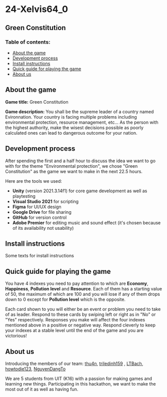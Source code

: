 # 24-Xelvis64_0
## Green Constitution
### Table of contents:
 - [About the game](#about-the-game)
 - [Development process](#development-process)
 - [Install instructions](#install-instructions)
 - [Quick guide for playing the game](#quick-guide-for-playing-the-game)
 - [About us](#about-us)
## About the game
**Game title:** Green Constitution

**Game description:** You shall be the supreme leader of a country named Evironnation. Your country is facing multiple problems including environmental protection, resource management, etc... As the person with the highest authority, make the wisest decisions possible as poorly calculated ones can lead to dangerous outcome for your nation.
## Development process
After spending the first and a half hour to discuss the idea we want to go with for the theme "Environmental protection", we chose "Green Constitution" as the game we want to make in the next 22.5 hours.

Here are the tools we used:
 - **Unity** (version 2021.3.14f1) for core game development as well as playtesting
 - **Visual Studio 2021** for scripting
 - **Figma** for UI/UX design
 - **Google Drive** for file sharing
 - **GitHub** for version control
 - **Adobe Premier** for editing music and sound effect (it's chosen because of its availability not usability)
## Install instructions
Some texts for install instructions
## Quick guide for playing the game
You have 4 indexes you need to pay attention to which are **Economy**, **Happiness**, **Pollution level** and **Resource**. Each of them has a starting value of 50, the maximum of which are 100 and you will lose if any of them  drops down to 0 except for **Pollution level** which is the opposite.

Each card shown to you will either be an event or problem you need to take of as leader. Respond to these cards by swiping left or right as in "No" or "Yes" respectively. Responses you make will affect the four indexes mentioned above in a positive or negative way. Respond cleverly to keep your indexes at a stable level until the end of the game and you are victorious!
## About us
Introducing the members of our team: [thu4n](https://github.com/thu4n), [triledinh159](https://github.com/triledinh159)
, [LTBach](https://github.com/LTBach), [howtodie123](https://github.com/howtodie123), [NguyenDangTo](https://github.com/NguyenDangTo)

We are 5 students from UIT (K16) with a passion for making games and learning new things. Participating in this hackathon, we want to make the most out of it as well as having fun.
